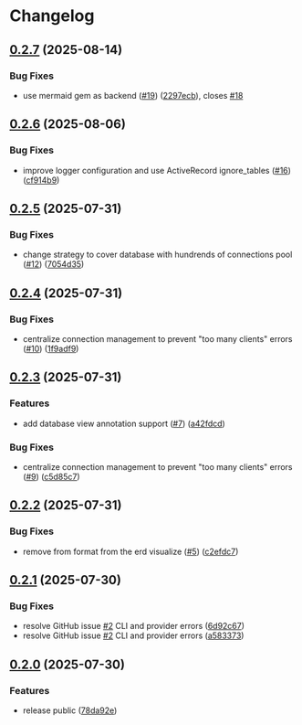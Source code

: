# Changelog

## [0.2.7](https://github.com/seuros/rails_lens/compare/rails_lens/v0.2.6...rails_lens/v0.2.7) (2025-08-14)


### Bug Fixes

* use mermaid gem as backend ([#19](https://github.com/seuros/rails_lens/issues/19)) ([2297ecb](https://github.com/seuros/rails_lens/commit/2297ecb1a61ae1c3bb3ea4b1f602f9bea91a5aa8)), closes [#18](https://github.com/seuros/rails_lens/issues/18)

## [0.2.6](https://github.com/seuros/rails_lens/compare/rails_lens/v0.2.5...rails_lens/v0.2.6) (2025-08-06)


### Bug Fixes

* improve logger configuration and use ActiveRecord ignore_tables ([#16](https://github.com/seuros/rails_lens/issues/16)) ([cf914b9](https://github.com/seuros/rails_lens/commit/cf914b9a421f2f69328e80733229408c9f362963))

## [0.2.5](https://github.com/seuros/rails_lens/compare/rails_lens/v0.2.4...rails_lens/v0.2.5) (2025-07-31)


### Bug Fixes

* change strategy to cover database with hundrends of connections pool ([#12](https://github.com/seuros/rails_lens/issues/12)) ([7054d35](https://github.com/seuros/rails_lens/commit/7054d3582bfee41f0050725c2bd23e80c5898486))

## [0.2.4](https://github.com/seuros/rails_lens/compare/rails_lens/v0.2.3...rails_lens/v0.2.4) (2025-07-31)


### Bug Fixes

* centralize connection management to prevent "too many clients" errors ([#10](https://github.com/seuros/rails_lens/issues/10)) ([1f9adf9](https://github.com/seuros/rails_lens/commit/1f9adf9b7dd0648add324492189c1322726da52f))

## [0.2.3](https://github.com/seuros/rails_lens/compare/rails_lens/v0.2.2...rails_lens/v0.2.3) (2025-07-31)


### Features

* add database view annotation support ([#7](https://github.com/seuros/rails_lens/issues/7)) ([a42fdcd](https://github.com/seuros/rails_lens/commit/a42fdcdfe4da9e2a086488e0c5e0c72d2f3c5d3d))


### Bug Fixes

* centralize connection management to prevent "too many clients" errors ([#9](https://github.com/seuros/rails_lens/issues/9)) ([c5d85c7](https://github.com/seuros/rails_lens/commit/c5d85c7239d1eff49494a05582cb00a8e7402618))

## [0.2.2](https://github.com/seuros/rails_lens/compare/rails_lens/v0.2.1...rails_lens/v0.2.2) (2025-07-31)


### Bug Fixes

* remove from format from the erd visualize ([#5](https://github.com/seuros/rails_lens/issues/5)) ([c2efdc7](https://github.com/seuros/rails_lens/commit/c2efdc7011425fcd8b46dce54d811ce166b0c660))

## [0.2.1](https://github.com/seuros/rails_lens/compare/rails_lens/v0.2.0...rails_lens/v0.2.1) (2025-07-30)


### Bug Fixes

* resolve GitHub issue [#2](https://github.com/seuros/rails_lens/issues/2) CLI and provider errors ([6d92c67](https://github.com/seuros/rails_lens/commit/6d92c679f1da9186ec4f357c243b41bc57eecd94))
* resolve GitHub issue [#2](https://github.com/seuros/rails_lens/issues/2) CLI and provider errors ([a583373](https://github.com/seuros/rails_lens/commit/a583373b40ee7fdde32b3e97295448b1ecaa7ca5))

## [0.2.0](https://github.com/seuros/rails_lens/compare/rails_lens-v0.1.0...rails_lens/v0.2.0) (2025-07-30)


### Features

* release public ([78da92e](https://github.com/seuros/rails_lens/commit/78da92e5c788bbac71b5b2c36b5a1419b04350d2))
